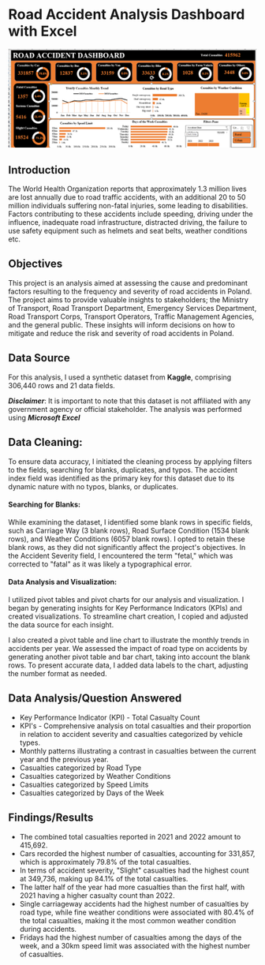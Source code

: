 # Road Accident Analysis Dashboard with Excel

![Excel.png.png](Excel.png.png)

## Introduction

The World Health Organization reports that approximately 1.3 million lives are lost annually due to road traffic accidents, with an additional 20 to 50 million individuals suffering non-fatal injuries, some leading to disabilities. Factors contributing to these accidents include speeding, driving under the influence, inadequate road infrastructure, distracted driving, the failure to use safety equipment such as helmets and seat belts, weather conditions etc.

## Objectives

This project is an analysis aimed at assessing  the cause and predominant factors resulting to the frequency and severity of road accidents in Poland. The project aims to provide valuable insights to stakeholders; the Ministry of Transport, Road Transport Department, Emergency Services Department, Road Transport Corps, Transport Operators, Traffic Management Agencies, and the general public. These insights will inform decisions on how to mitigate and reduce the risk and severity of road accidents in Poland.

## Data Source

For this analysis, I used a synthetic dataset from **Kaggle**, comprising 306,440 rows and 21 data fields. 

**_Disclaimer_**: It is important to note that this dataset is not affiliated with any government agency or official stakeholder. The analysis was performed using **_Microsoft Excel_**

## Data Cleaning:
To ensure data accuracy, I initiated the cleaning process by applying filters to the fields, searching for blanks, duplicates, and typos. The accident index field was identified as the primary key for this dataset due to its dynamic nature with no typos, blanks, or duplicates.

#### Searching for Blanks:
While examining the dataset, I identified some blank rows in specific fields, such as Carriage Way (3 blank rows), Road Surface Condition (1534 blank rows), and Weather Conditions (6057 blank rows). I opted to retain these blank rows, as they did not significantly affect the project's objectives. In the Accident Severity field, I encountered the term "fetal," which was corrected to "fatal" as it was likely a typographical error.

#### Data Analysis and Visualization:
I utilized pivot tables and pivot charts for our analysis and visualization. I began by generating insights for Key Performance Indicators (KPIs) and created visualizations. To streamline chart creation, I copied and adjusted the data source for each insight.

I also created a pivot table and line chart to illustrate the monthly trends in accidents per year. We assessed the impact of road type on accidents by generating another pivot table and bar chart, taking into account the blank rows. To present accurate data, I added data labels to the chart, adjusting the number format as needed.


## Data Analysis/Question Answered

- Key Performance Indicator (KPI) - Total Casualty Count
- KPI's - Comprehensive analysis on total casualties and their proportion in relation to accident severity and casualties categorized by vehicle types.
- Monthly patterns illustrating a contrast in casualties between the current year and the previous year.
- Casualties categorized by Road Type
- Casualties categorized by Weather Conditions
- Casualties categorized by Speed Limits
- Casualties categorized by Days of the Week

## Findings/Results

- The combined total casualties reported in 2021 and 2022 amount to 415,692.
- Cars recorded the highest number of casualties, accounting for 331,857, which is approximately 79.8% of the total casualties.
- In terms of accident severity, "Slight" casualties had the highest count at 349,736, making up 84.1% of the total casualties.
- The latter half of the year had more casualties than the first half, with 2021 having a higher casualty count than 2022.
- Single carriageway accidents had the highest number of casualties by road type, while fine weather conditions were associated with 80.4% of the total casualties, making it the most common weather condition during accidents.
- Fridays had the highest number of casualties among the days of the week, and a 30km speed limit was associated with the highest number of casualties.
